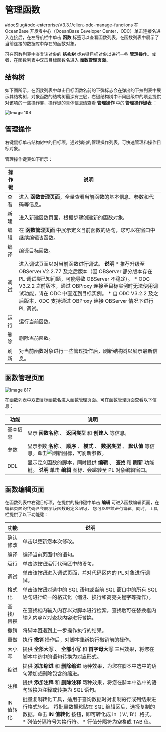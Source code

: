 管理函数 
=========================
#docSlug#odc-enterprise/V3.3.1/client-odc-manage-functions
在 OceanBase 开发者中心（OceanBase Developer Center，ODC）单击连接名进入连接后，在左导航栏中单击 **函数** 标签可以查看函数列表，在函数列表中展示了当前连接的数据库中存在的函数对象。

可在函数列表中查看该对象的 **结构树** 或右键目标对象以进行一些 **管理操作**。或者，在函数列表中双击目标函数名进入 **函数管理页面**。

结构树 
------------

如下图所示，在函数列表中单击目标函数名前的下弹标志会在弹出的下拉列表中展示其结构树，对象函数的结构树最深有三层，右键结构树中不同层级中的项会提供对该项的一些操作键，操作键的具体信息请查看 **管理操作** 中的 **管理操作键表** ：

![Image 194](https://help-static-aliyun-doc.aliyuncs.com/assets/img/zh-CN/2139171361/p241378.png)

管理操作 
-------------

右键鼠标单击结构树中的目标项，通过弹出的管理操作列表，可快速管理和操作目标对象。

管理操作键表如下所示：


| 操作键 |                                                                                                                                                                                                 说明                                                                                                                                                                                                 |
|-----|----------------------------------------------------------------------------------------------------------------------------------------------------------------------------------------------------------------------------------------------------------------------------------------------------------------------------------------------------------------------------------------------------|
| 查看  | 进入 **函数管理页面**，全量查看当前函数的基本信息、参数和代码等信息。                                                                                                                                                                                                                                                                                                                          |
| 新建  | 进入新建函数页面，根据步骤创建新的函数对象。                                                                                                                                                                                                                                                                                                                                                                             |
| 编辑  | 在 **函数管理页面** 中展示定义当前函数的语句，您可以在窗口中继续编辑该函数。                                                                                                                                                                                                                                                                                                                       |
| 编译  | 编译目标函数。                                                                                                                                                                                                                                                                                                                                                                                            |
| 调试  | 进入调试页面以对当前函数进行调试。 **说明**  * 推荐升级至 OBServer V2.2.77 及之后版本（因 OBServer 部分版本存在 PL 调试类已知问题，可能导致 OBServer 不稳定）。   * ODC V3.2.2 之前版本，通过 OBProxy 连接至目标实例时无法使用调试功能，请在 ODC 中直连到目标实例。   * 自 ODC V3.2.2 及之后版本，ODC 支持通过 OBProxy 连接 OBServer 情况下进行 PL 调试。    |
| 运行  | 运行当前函数。                                                                                                                                                                                                                                                                                                                                                                                            |
| 删除  | 删除当前函数。                                                                                                                                                                                                                                                                                                                                                                                            |
| 刷新  | 对当前函数对象进行一些管理操作后，刷新结构树以展示最新信息。                                                                                                                                                                                                                                                                                                                                                                     |



函数管理页面 
---------------------------

![Image 817](https://help-static-aliyun-doc.aliyuncs.com/assets/img/zh-CN/2139171361/p185317.png)

在函数列表中双击目标函数名进入函数管理页面。可在函数管理页面查看以下信息：


|  功能  |                                                                              说明                                                                              |
|------|--------------------------------------------------------------------------------------------------------------------------------------------------------------|
| 基本信息 | 显示 **函数名称** 、 **返回类型** 和 **创建人** 等信息。                                                                                                                        |
| 参数   | 显示参数 **名称** 、 **顺序** 、 **模式** 、 **数据类型** 、 **默认值** 等信息。单击![刷新](https://help-static-aliyun-doc.aliyuncs.com/assets/img/zh-CN/7659061361/p326053.jpg)图标，可刷新参数。 |
| DDL  | 显示定义函数的脚本，同时提供 **编辑** 、 **查找** 和 **刷新** 功能键。 **说明**  单击 **编辑** 图标，会跳转至 PL 对象编辑窗口。                                            |



函数编辑页面 
---------------

在函数列表中右键目标项，在提供的操作键中单击 **编辑** 可进入函数编辑页面，在编辑页面的代码区会展示该函数的定义语句， 您可以继续进行编辑。同时，工具栏提供了以下功能键：


|   功能   |                                                                                                                     说明                                                                                                                     |
|--------|--------------------------------------------------------------------------------------------------------------------------------------------------------------------------------------------------------------------------------------------|
| 确认修改   | 单击以更新您本次修改。                                                                                                                                                                                                                                |
| 编译     | 编译当前页面中的语句。                                                                                                                                                                                                                                |
| 运行     | 单击该按钮运行代码区中的语句。                                                                                                                                                                                                                            |
| 调试     | 单击该按钮进入调试页面，并对代码区内的 PL 对象进行调试。                                                                                                                                                                                                             |
| 格式化    | 单击该按钮对选中的 SQL 语句或当前 SQL 窗口中的所有 SQL 语句进行统一的格式化（缩进、换行和高亮关键字等操作）。                                                                                                                                                                             |
| 查找/替换  | 在查找框内输入内容以对脚本进行检索，查找后可在替换框内输入内容以对查找内容进行替换。                                                                                                                                                                                                 |
| 撤销     | 将脚本回退到上一步操作执行的结果。                                                                                                                                                                                                                          |
| 重做     | 执行 **撤销** 操作后，对脚本重新执行撤销前的操作。                                                                                                                                                                                                               |
| 大小写    | 提供 **全部大写** 、 **全部小写** 和 **首字母大写** 三种效果，将您在脚本中选中的语句转换为对应形式。                                                                                                                                                                                |
| 缩进     | 提供 **添加缩进** 和 **删除缩进** 两种效果，为您在脚本中选中的语句添加或删除包含的缩进。                                                                                                                                                                                         |
| 注释     | 提供 **添加注释** 和 **删除注释** 两种效果，将您在脚本中选中的语句转换为注释或转换为 SQL 语句。                                                                                                                                                                                   |
| IN 值转化 | 批量复制转化工具，适用于查询数据时对复制的行或列结果进行格式转化。 将批量数据粘贴在 SQL 编辑区后，选择复制的数据，单击 **IN 值转化** 按钮，即可转化成 in（'A','B'）格式。 * 列值分隔符号为换行符。   * 行值分隔符为空格或 TAB 值。    |


